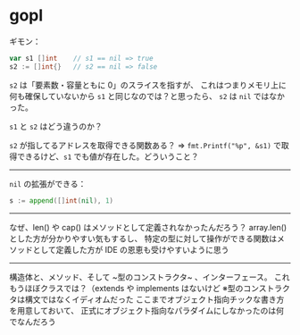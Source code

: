 # gopl

ギモン：

```go
var s1 []int    // s1 == nil => true
s2 := []int{}   // s2 == nil => false
```

`s2` は「要素数・容量ともに 0」のスライスを指すが、
これはつまりメモリ上に何も確保していないから `s1` と同じなのでは？と思ったら、
`s2` は `nil` ではなかった。

`s1` と `s2` はどう違うのか？

`s2` が指してるアドレスを取得できる関数ある？
=> `fmt.Printf("%p", &s1)` で取得できるけど、`s1` でも値が存在した。どういうこと？

---

`nil` の拡張ができる：

```go
s := append([]int(nil), 1)
```

---

なぜ、len() や cap() はメソッドとして定義されなかったんだろう？
array.len() とした方が分かりやすい気もするし、
特定の型に対して操作ができる関数はメソッドとして定義した方が IDE の恩恵も受けやすいように思う

---

構造体と、メソッド、そして ~型のコンストラクタ~ 、インターフェース。
これもうほぼクラスでは？（extends や implements はないけど
※型のコンストラクタは構文ではなくイディオムだった
ここまでオブジェクト指向チックな書き方を用意しておいて、
正式にオブジェクト指向なパラダイムにしなかったのは何でなんだろう
